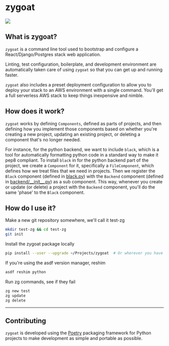 # zygoat

<img src="https://user-images.githubusercontent.com/640862/75250233-e287ea80-57a5-11ea-9d9f-553662a17706.jpeg" />

## What is zygoat?

`zygoat` is a command line tool used to bootstrap and configure a React/Django/Postgres stack web application.

Linting, test configuration, boilerplate, and development environment are automatically taken care of using `zygoat` so that you can get up and running faster.

`zygoat` also includes a preset deployment configuration to allow you to deploy your stack to an AWS environment with a single command. You'll get a full serverless AWS stack to keep things inexpensive and nimble.

## How does it work?

`zygoat` works by defining `Components`, defined as parts of projects, and then defining how you implement those components based on whether you're creating a new project, updating an existing project, or deleting a component that's no longer needed.

For instance, for the python backend, we want to include `black`, which is a tool for automatically formatting python code in a standard way to make it pep8 compliant. To install `black` in for the python backend part of the project, we create a `Component` for it, specifically a `FileComponent`, which defines how we treat files that we need in projects. Then we register the `Black` component (defined in [black.py](https://github.com/bequest/zygoat/blob/master/zygoat/components/backend/black.py)) with the `Backend` component (defined in [backend/\_\_init\_\_.py](https://github.com/bequest/zygoat/blob/master/zygoat/components/backend/__init__.py)) as a sub component. This way, whenever you create or update (or delete) a project with the `Backend` component, you'll do the same 'phase' to the `Black` component.

## How do I use it?

Make a new git repository somewhere, we'll call it test-zg

```bash
mkdir test-zg && cd test-zg
git init
```

Install the zygoat package locally

```bash
pip install --user --upgrade ~/Projects/zygoat  # Or wherever you have it
```

If you're using the asdf version manager, reshim

```bash
asdf reshim python
```

Run zg commands, see if they fail

```bash
zg new test
zg update
zg delete
```

---

## Contributing

`zygoat` is developed using the [Poetry](https://python-poetry.org/docs/) packaging framework for Python projects to make development as simple and portable as possible.
